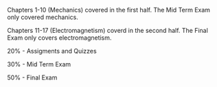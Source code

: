 Chapters 1-10 (Mechanics) covered in the first half. The Mid Term Exam only covered mechanics. 

Chapters 11-17 (Electromagnetism) coverd in the second half. The Final Exam only covers electromagnetism. 


20% - Assigments and Quizzes 

30% - Mid Term Exam 

50% - Final Exam

